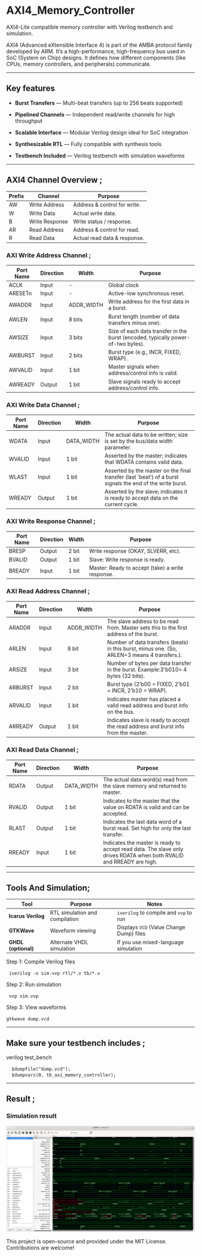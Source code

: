 # AXI4_Memory_Controller

AXI4-Lite compatible memory controller with Verilog testbench and simulation.

AXI4 (Advanced eXtensible Interface 4) is part of the AMBA protocol family developed by ARM. It’s a high-performance, high-frequency bus used in SoC (System on Chip) designs. It defines how different components (like CPUs, memory controllers, and peripherals) communicate.


---
## Key features
-  **Burst Transfers** — Multi-beat transfers (up to 256 beats supported)

-  **Pipelined Channels** — Independent read/write channels for high throughput

-  **Scalable Interface** — Modular Verilog design ideal for SoC integration

-  **Synthesizable RTL** — Fully compatible with synthesis tools

-  **Testbench Included** — Verilog testbench with simulation waveforms

----
###

## AXI4 Channel Overview ;

| Prefix	| Channel	| Purpose| 
|----------|---------|----------| 
| AW	    | Write Address| Address & control for write.| 
| W | 	Write Data| 	Actual write data.| 
| B	| Write Response | 	Write status / response.| 
| AR	| Read Address	| Address & control for read.| 
| R	| Read Data	| Actual read data & response.| 
### AXI Write Address Channel ;

| Port Name | Direction | Width       | Purpose                  |
| --------- | --------- | ----------- | ---------------------------- |
| ACLK      | Input     |   -       | Global clock                 |
| ARESETn   | Input     |   -       | Active-low synchronous reset.|
| AWADDR    | Input     | ADDR_WIDTH | Write address for the first data in a burst. |
| AWLEN   | Input     | 8 bits | Burst length (number of data transfers minus one). |
| AWSIZE   | Input     | 3 bits | Size of each data transfer in the burst (encoded, typically power-of-two bytes). |
| AWBURST  | Input     | 2 bits | Burst type (e.g., INCR, FIXED, WRAP). |
| AWVALID   | Input     | 1 bit       | Master signals when address/control info is valid. |
| AWREADY   | Output    | 1 bit       | Slave signals ready to accept address/control info.  |

### AXI Write Data Channel ;

| Port Name|	Direction	|Width|	Purpose|
|----------|-----------|-----|--------|
|WDATA	|Input|	DATA_WIDTH	|The actual data to be written; size is set by the bus/data width parameter.|
|WVALID |	Input |	1 bit	|Asserted by the master; indicates that WDATA contains valid data.|
|WLAST	|Input |	1 bit |	Asserted by the master on the final transfer (last 'beat') of a burst signals the end of the write burst.|
|WREADY	 |Output	| 1 bit |	Asserted by the slave; indicates it is ready to accept data on the current cycle.|

### AXI Write Response Channel ;

| Port Name	| Direction| 	Width| Purpose| 
| --------| ----| ------| -------| 
|BRESP	|Output	|2 bit	|Write response (OKAY, SLVERR, etc).|
|BVALID	|Output	|1 bit	|Slave: Write response is ready.|
|BREADY	|Input	|1 bit	|Master: Ready to accept (take) a write response.|

### AXI Read Address Channel ;

| Port Name	| Direction| 	Width| Purpose| 
| --------| ----| ------| -------| 
|ARADDR |Input	|ADDR_WIDTH	 |The slave address to be read from. Master sets this to the first address of the burst.|
|ARLEN | Input | 8 bit |Number of data transfers (beats) in this burst, minus one. (So, ARLEN=3 means 4 transfers.).|
|ARSIZE 	|Input | 3 bit| Number of bytes per data transfer in the burst. Example:3'b010= 4 bytes (32 bits).|
|ARBURST  |Input |	2 bit	|Burst type (2’b00 = FIXED, 2’b01 = INCR, 2’b10 = WRAP).|
|ARVALID |	Input | 1 bit	|Indicates master has placed a valid read address and burst info on the bus.|
|ARREADY	|Output | 1 bit  	|Indicates slave is ready to accept the read address and burst info from the master.|

### AXI Read Data Channel ;

| Port Name	| Direction| 	Width| Purpose| 
| --------| ----| ------| -------| 
|RDATA	|Output|	DATA_WIDTH |	The actual data word(s) read from the slave memory and returned to master.|
|RVALID|	Output|	1 bit |	Indicates to the master that the value on RDATA is valid and can be accepted.|
|RLAST	|Output	|1 bit	|Indicates the last data word of a burst read. Set high for only the last transfer.|
|RREADY|	Input	|1 bit|	Indicates the master is ready to accept read data. The slave only drives RDATA when both RVALID and RREADY are high.|

-----

## Tools And Simulation;

| Tool                | Purpose                        | Notes                                    |
| ------------------- | ------------------------------ | ---------------------------------------- |
| **Icarus Verilog**  | RTL simulation and compilation | `iverilog` to compile and `vvp` to run   |
| **GTKWave**         | Waveform viewing               | Displays `VCD` (Value Change Dump) files |
| **GHDL (optional)** | Alternate VHDL simulation      | If you use mixed-language simulation     |


  Step 1: Compile Verilog files
  
     iverilog -o sim.vvp rtl/*.v tb/*.v

 Step 2: Run simulation
 
     vvp sim.vvp

  Step 3: View waveforms
  
    gtkwave dump.vcd
-----
 ## Make sure your testbench includes ;

verilog test_bench

      $dumpfile("dump.vcd");
      $dumpvars(0, tb_axi_memory_controller);
------
## Result ;

### Simulation result 

![](Output.png)


 This project is open-source and provided under the MIT License. Contributions are welcome!









